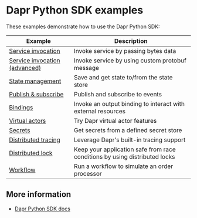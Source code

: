 # Dapr Python SDK examples

These examples demonstrate how to use the Dapr Python SDK:

| Example | Description |
|---------|-------------|
| [Service invocation](./invoke-simple) | Invoke service by passing bytes data
| [Service invocation (advanced)](./invoke-custom-data) | Invoke service by using custom protobuf message
| [State management](./state_store) | Save and get state to/from the state store
| [Publish & subscribe](./pubsub-simple) | Publish and subscribe to events
| [Bindings](./invoke-binding) | Invoke an output binding to interact with external resources
| [Virtual actors](./demo_actor) | Try Dapr virtual actor features
| [Secrets](./secret_store) | Get secrets from a defined secret store
| [Distributed tracing](./w3c-tracing) | Leverage Dapr's built-in tracing support
| [Distributed lock](./distributed_lock) | Keep your application safe from race conditions by using distributed locks
| [Workflow](./workflow) | Run a workflow to simulate an order processor

## More information

- [Dapr Python SDK docs](https://docs.dapr.io/developing-applications/sdks/python)